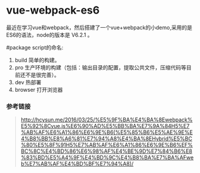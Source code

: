 # vue-webpack-es6
最近在学习vue和webpack，然后搭建了一个vue+webpack的小demo,采用的是ES6的语法，node的版本是 V6.2.1 。

#package script的命名:
1. build  简单的构建。
2. pro    生产环境的构建（包括：输出目录的配置，提取公共文件，压缩代码等目前还不是很完善）。  
3. dev    热部署
4. browser 打开浏览器

### 参考链接
> http://hcysun.me/2016/03/25/%E5%9F%BA%E4%BA%8Ewebpack%E5%92%8Cvue.js%E6%90%AD%E5%BB%BA%E7%9A%84H5%E7%AB%AF%E6%A1%86%E6%9E%B6(%E5%85%B6%E5%AE%9E%E4%B8%BB%E8%A6%81%E7%94%A8%E4%BA%8EHybrid%E5%BC%80%E5%8F%91H5%E7%AB%AF%E6%A1%86%E6%9E%B6%EF%BC%8C%E4%BD%86%E6%98%AF%E4%BE%9D%E7%84%B6%E8%83%BD%E5%A4%9F%E4%BD%9C%E4%B8%BA%E7%BA%AFweb%E7%AB%AF%E4%BD%BF%E7%94%A8)/
